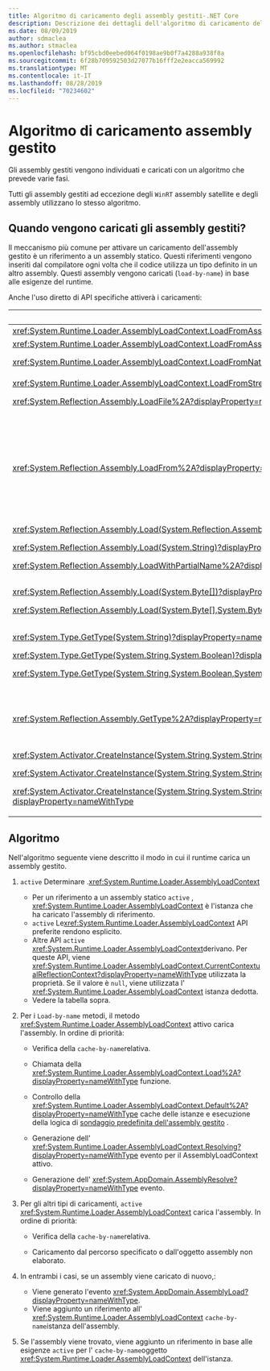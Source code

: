 ```yaml
---
title: Algoritmo di caricamento degli assembly gestiti-.NET Core
description: Descrizione dei dettagli dell'algoritmo di caricamento dell'assembly gestito in .NET Core
ms.date: 08/09/2019
author: sdmaclea
ms.author: stmaclea
ms.openlocfilehash: bf95cbd0eebed064f0198ae9b0f7a4288a938f8a
ms.sourcegitcommit: 6f28b709592503d27077b16fff2e2eacca569992
ms.translationtype: MT
ms.contentlocale: it-IT
ms.lasthandoff: 08/28/2019
ms.locfileid: "70234602"
---
```

# <a name="managed-assembly-loading-algorithm"></a>Algoritmo di caricamento assembly gestito

Gli assembly gestiti vengono individuati e caricati con un algoritmo che prevede varie fasi.

Tutti gli assembly gestiti ad eccezione degli `WinRT` assembly satellite e degli assembly utilizzano lo stesso algoritmo.

## <a name="when-are-managed-assemblies-loaded"></a>Quando vengono caricati gli assembly gestiti?

Il meccanismo più comune per attivare un caricamento dell'assembly gestito è un riferimento a un assembly statico. Questi riferimenti vengono inseriti dal compilatore ogni volta che il codice utilizza un tipo definito in un altro assembly. Questi assembly vengono caricati (`load-by-name`) in base alle esigenze del runtime.

Anche l'uso diretto di API specifiche attiverà i caricamenti:

|API  |Descrizione  |`Active` <xref:System.Runtime.Loader.AssemblyLoadContext> |
|---------|---------|---------|
|<xref:System.Runtime.Loader.AssemblyLoadContext.LoadFromAssemblyName%2A?displayProperty=nameWithType>|`Load-by-name`|Istanza [di](../../csharp/language-reference/keywords/this.md) .|
|<xref:System.Runtime.Loader.AssemblyLoadContext.LoadFromAssemblyPath%2A?displayProperty=nameWithType><p><xref:System.Runtime.Loader.AssemblyLoadContext.LoadFromNativeImagePath%2A?displayProperty=nameWithType>|Carica da percorso.|Istanza [di](../../csharp/language-reference/keywords/this.md) .|
<xref:System.Runtime.Loader.AssemblyLoadContext.LoadFromStream%2A?displayProperty=nameWithType>|Caricamento da un oggetto.|Istanza [di](../../csharp/language-reference/keywords/this.md) .|
|<xref:System.Reflection.Assembly.LoadFile%2A?displayProperty=nameWithType>|Carica da percorso in una nuova <xref:System.Runtime.Loader.AssemblyLoadContext> istanza|Nuova istanza di <xref:System.Runtime.Loader.AssemblyLoadContext>.|
<xref:System.Reflection.Assembly.LoadFrom%2A?displayProperty=nameWithType>|Caricamento dal percorso nell' <xref:System.Runtime.Loader.AssemblyLoadContext.Default%2A?displayProperty=nameWithType> istanza di.<p>Aggiunge un <xref:System.Runtime.Loader.AssemblyLoadContext.Resolving> gestore a <xref:System.Runtime.Loader.AssemblyLoadContext.Default%2A?displayProperty=nameWithType>. Il gestore caricherà le dipendenze dell'assembly dalla relativa directory.|Istanza di <xref:System.Runtime.Loader.AssemblyLoadContext.Default%2A?displayProperty=nameWithType>.|
|<xref:System.Reflection.Assembly.Load(System.Reflection.AssemblyName)?displayProperty=nameWithType><p><xref:System.Reflection.Assembly.Load(System.String)?displayProperty=nameWithType><p><xref:System.Reflection.Assembly.LoadWithPartialName%2A?displayProperty=nameWithType>|`Load-by-name`.|Dedotto dal chiamante.<p>Preferire <xref:System.Runtime.Loader.AssemblyLoadContext> i metodi.|
|<xref:System.Reflection.Assembly.Load(System.Byte[])?displayProperty=nameWithType><p><xref:System.Reflection.Assembly.Load(System.Byte[],System.Byte[])?displayProperty=nameWithType>|Caricamento da un oggetto.|Dedotto dal chiamante.<p>Preferire <xref:System.Runtime.Loader.AssemblyLoadContext> i metodi.|
<xref:System.Type.GetType(System.String)?displayProperty=nameWithType><p><xref:System.Type.GetType(System.String,System.Boolean)?displayProperty=nameWithType><p><xref:System.Type.GetType(System.String,System.Boolean,System.Boolean)?displayProperty=nameWithType>|[https://login.microsoftonline.com/common/](`Load-by-name`).|Dedotto dal chiamante.<p>Preferisce <xref:System.Type.GetType%2A?displayProperty=nameWithType> i metodi con `assemblyResolver` un argomento.|
<xref:System.Reflection.Assembly.GetType%2A?displayProperty=nameWithType>|Se il `name` tipo descrive un tipo generico completo di assembly, `Load-by-name`attivare un oggetto.|Dedotto dal chiamante.<p>Preferisce <xref:System.Type.GetType%2A?displayProperty=nameWithType> quando si usano nomi di tipo completi di assembly.|
<xref:System.Activator.CreateInstance(System.String,System.String)?displayProperty=nameWithType><p><xref:System.Activator.CreateInstance(System.String,System.String,System.Object[])?displayProperty=nameWithType><p><xref:System.Activator.CreateInstance(System.String,System.String,System.Boolean,System.Reflection.BindingFlags,System.Reflection.Binder,System.Object[],System.Globalization.CultureInfo,System.Object[])?displayProperty=nameWithType>|[https://login.microsoftonline.com/consumers/](`Load-by-name`).|Dedotto dal chiamante.<p>Preferisce <xref:System.Activator.CreateInstance%2A?displayProperty=nameWithType> che i metodi <xref:System.Type> accettino un argomento.|

## <a name="algorithm"></a>Algoritmo

Nell'algoritmo seguente viene descritto il modo in cui il runtime carica un assembly gestito.

1. `active` Determinare .<xref:System.Runtime.Loader.AssemblyLoadContext>

    - Per un riferimento a un assembly statico `active` , <xref:System.Runtime.Loader.AssemblyLoadContext> è l'istanza che ha caricato l'assembly di riferimento.
    - `active` Le<xref:System.Runtime.Loader.AssemblyLoadContext> API preferite rendono esplicito.
    - Altre API `active` <xref:System.Runtime.Loader.AssemblyLoadContext>derivano. Per queste API, viene <xref:System.Runtime.Loader.AssemblyLoadContext.CurrentContextualReflectionContext?displayProperty=nameWithType> utilizzata la proprietà. Se il valore è `null`, viene utilizzata l' <xref:System.Runtime.Loader.AssemblyLoadContext> istanza dedotta.
    - Vedere la tabella sopra.

2. Per i `Load-by-name` metodi, il metodo <xref:System.Runtime.Loader.AssemblyLoadContext> attivo carica l'assembly. In ordine di priorità:
    - Verifica della `cache-by-name`relativa.

    - Chiamata della <xref:System.Runtime.Loader.AssemblyLoadContext.Load%2A?displayProperty=nameWithType> funzione.

    - Controllo della <xref:System.Runtime.Loader.AssemblyLoadContext.Default%2A?displayProperty=nameWithType> cache delle istanze e esecuzione della logica di [sondaggio predefinita dell'assembly gestito](default-probing.md#managed-assembly-default-probing) .

    - Generazione dell' <xref:System.Runtime.Loader.AssemblyLoadContext.Resolving?displayProperty=nameWithType> evento per il AssemblyLoadContext attivo.

    - Generazione dell' <xref:System.AppDomain.AssemblyResolve?displayProperty=nameWithType> evento.

3. Per gli altri tipi di caricamenti, `active` <xref:System.Runtime.Loader.AssemblyLoadContext> carica l'assembly. In ordine di priorità:
    - Verifica della `cache-by-name`relativa.

    - Caricamento dal percorso specificato o dall'oggetto assembly non elaborato.

4. In entrambi i casi, se un assembly viene caricato di nuovo,:
   - Viene generato l'evento <xref:System.AppDomain.AssemblyLoad?displayProperty=nameWithType>.
   - Viene aggiunto un riferimento all' <xref:System.Runtime.Loader.AssemblyLoadContext> `cache-by-name`istanza dell'assembly.

5. Se l'assembly viene trovato, viene aggiunto un riferimento in base alle esigenze `active` per l' `cache-by-name`oggetto <xref:System.Runtime.Loader.AssemblyLoadContext> dell'istanza.
